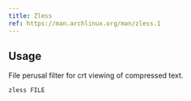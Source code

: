 ```yaml
---
title: Zless
ref: https://man.archlinux.org/man/zless.1
---
```


## Usage

File perusal filter for crt viewing of compressed text.

```shell
zless FILE
```
